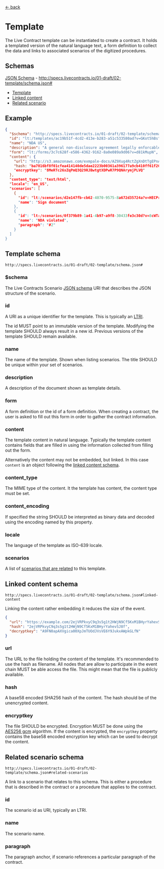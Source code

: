 [← back](../)

# Template

The Live Contract template can be instantiated to create a contract. It holds a templated version of the natural
language text, a form definition to collect the data and links to associated scenarios of the digitized procedures.

## Schemas

[JSON Schema](schema.json) - http://specs.livecontracts.io/01-draft/02-template/schema.json#

* [Template](#template-schema)
* [Linked content](#linked-content-schema)
* [Related scenario](#related-scenario-schema)

## Example

```json
{
  "$schema": "http://specs.livecontracts.io/01-draft/02-template/schema.json#",
  "id": "lt:/templates/ac19b51f-4cd2-413e-b283-a51c533580ad?v=GKot5hBs",
  "name": "NDA US",
  "description": "A general non-disclosure agreement legally enforcable in the United States of America",
  "form": "lt:/forms/3c7c628f-e586-4362-9162-8a0e089a9d06?v=d81kMupN",
  "content": {
    "url": "http://s3.amazonaws.com/exmpale-docs/AZ9Xug4RctZgXnDtTgEPnAg2wSYCs53dsRcVXvPP8234.html",
    "hash: "ba7816bf8f01cfea414140de5dae2223b00361a396177a9cb410ff61f20015ad",
    "encryptkey": "8MeRTc26xZqPmQ3Q29RJBwtgtXDPwR7P9QNArymjPLVQ"
  },
  "content_type": "text/html",
  "locale": "en_US",
  "scenarios": [
    {
      "id": "lt:/scenarios/d2e147fb-cb62-4070-9575-8a672d35724a?v=HECPrZDs",
      "name": "Sign document"
    },
    {
      "id": "lt:/scenarios/0f379b89-1a41-4b97-a9f8-30433fe3c30d?v=8cWTaKQL",
      "name": "NDA violated",
      "paragraph": "#2"
    }
  ]
}
```

## Template schema

`http://specs.livecontracts.io/01-draft/02-template/schema.json#`

### $schema

The Live Contracts Scenario [JSON schema](http://json-schema.org) URI that describes the JSON structure of the scenario.

### id

A URI as a unique identifier for the template. This is typically an [LTRI](../00-ltri/).

The id MUST point to an immutable version of the template. Modifying the template SHOULD always result in a new id.
Previous versions of the template SHOULD remain available.

### name

The name of the template. Shown when listing scenarios. The title SHOULD be unique within your set of scenarios.

### description

A description of the document shown as template details.

### form

A form definition or the id of a form definition. When creating a contract, the user is asked to fill out this form in
order to gather the contract information.

### content

The template content in natural language. Typically the template content contains fields that are filled in using the
information collected from filling out the form.

Alternatively the content may not be embedded, but linked. In this case `content` is an object following the
[linked content schema](#linked-content-schema).

### content_type

The MIME type of the content. It the template has content, the content type must be set.

### content_encoding

If specified the string SHOULD be interpreted as binary data and decoded using the encoding named by this property.

### locale

The language of the template as ISO-639 locale.

### scenarios

A list of [scenarios that are related](#related-scenario-schema) to this template. 

## Linked content schema

`http://specs.livecontracts.io/01-draft/02-template/schema.json#linked-content`

Linking the content rather embedding it reduces the size of the event.

```json
{
  "url": "https://example.com/2ejVRPkvyC9q3s5g1t2HWjN9Cf5KxM1BHyrYahevSJ8f.html",
  "hash": "2ejVRPkvyC9q3s5g1t2HWjN9Cf5KxM1BHyrYahevSJ8f",
  "decryptkey": "A9FN0apAXVgica00XpJmTUOdJVsVE6Y9JukxAWpkGLfN"
}
```

### url

The URL to the file holding the content of the template. It's recommended to use the hash as filename. All nodes that
are allow to participate in the event chain MUST be able access the file. This might mean that the file is publicly
available.

### hash

A base58 encoded SHA256 hash of the content. The hash should be of the unencrypted content.

### encryptkey

The file SHOULD be encrypted. Encryption MUST be done using the [AES256 gcm](../cryptography.md#symmetric-encryption)
algorithm. If the content is encrypted, the `encryptkey` property contains the base58 encoded encryption key which can
be used to decrypt the content.

## Related scenario schema

`http://specs.livecontracts.io/01-draft/02-template/schema.json#related-scenarios`

A link to a scenario that relates to this schema. This is either a procedure that is described in the contract or a
procedure that applies to the contract.

### id

The scenario id as URI, typically an LTRI.

### name

The scenario name.

### paragraph

The paragraph anchor, if scenario references a particular paragraph of the contract.
